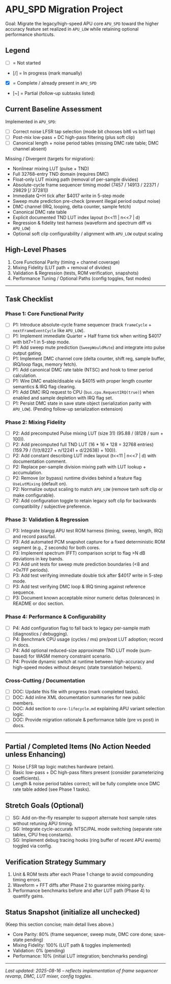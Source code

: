# APU_SPD Migration Project

Goal: Migrate the legacy/high-speed APU core `APU_SPD` toward the higher accuracy feature set realized in `APU_LOW` while retaining optional performance shortcuts.

## Legend
- [ ] = Not started
- [/] = In progress (mark manually)
- [x] = Complete / already present in `APU_SPD`
- [~] = Partial (follow-up subtasks listed)

## Current Baseline Assessment
Implemented in `APU_SPD`:
- [ ] Correct noise LFSR tap selection (mode bit chooses bit6 vs bit1 tap)
- [ ] Post-mix low-pass + DC high-pass filtering (plus soft clip)
- [ ] Canonical length + noise period tables (missing DMC rate table; DMC channel absent)

Missing / Divergent (targets for migration):
- Nonlinear mixing LUT (pulse + TND)
- Full 32768-entry TND domain (requires DMC)
- Float-only LUT mixing path (removal of per-sample divides)
- Absolute-cycle frame sequencer timing model (7457 / 14913 / 22371 / 29829 [/ 37281])
- Immediate Q+H tick after $4017 write in 5-step mode
- Sweep mute prediction pre-check (prevent illegal period output noise)
- DMC channel (IRQ, looping, delta counter, sample fetch)
- Canonical DMC rate table
- Explicit documented TND LUT index layout (t<<11 | n<<7 | d)
- Regression & fidelity test harness (waveform and spectrum diff vs `APU_LOW`)
- Optional soft clip configurability / alignment with `APU_LOW` output scaling

## High-Level Phases
1. Core Functional Parity (timing + channel coverage)
2. Mixing Fidelity (LUT path + removal of divides)
3. Validation & Regression (tests, ROM verification, snapshots)
4. Performance Tuning / Optional Paths (config toggles, fast modes)

---
## Task Checklist
### Phase 1: Core Functional Parity
- [ ] P1: Introduce absolute-cycle frame sequencer (track `frameCycle` + `nextFrameEventCycle` like `APU_LOW`).
- [ ] P1: Implement immediate Quarter + Half frame tick when writing $4017 with bit7=1 in 5-step mode.
- [ ] P1: Add sweep mute prediction (`SweepWouldMute`) and integrate into pulse output gating.
- [ ] P1: Implement DMC channel core (delta counter, shift reg, sample buffer, IRQ/loop flags, memory fetch).
- [ ] P1: Add canonical DMC rate table (NTSC) and hook to timer period calculation.
- [ ] P1: Wire DMC enable/disable via $4015 with proper length counter semantics & IRQ flag clearing.
- [ ] P1: Add DMC IRQ request to CPU (`bus.cpu.RequestIRQ(true)`) when enabled and sample depletion with IRQ flag set.
- [ ] P1: Persist DMC state in save state object (serialization parity with `APU_LOW`). (Pending follow-up serialization extension)

### Phase 2: Mixing Fidelity
- [ ] P2: Add precomputed Pulse mixing LUT (size 31) (95.88 / (8128 / sum + 100)).
- [ ] P2: Add precomputed full TND LUT (16 * 16 * 128 = 32768 entries) (159.79 / (1/(t/8227 + n/12241 + d/22638) + 100)).
- [ ] P2: Add constant describing LUT index layout (t<<11 | n<<7 | d) with documentation comment.
- [ ] P2: Replace per-sample division mixing path with LUT lookup + accumulation.
- [ ] P2: Remove (or bypass) runtime divides behind a feature flag `UseLutMixing` (default on).
- [ ] P2: Normalize output scaling to match `APU_LOW` (remove tanh soft clip or make configurable).
- [ ] P2: Add configuration toggle to retain legacy soft clip for backwards compatibility / subjective preference.

### Phase 3: Validation & Regression
- [ ] P3: Integrate blargg APU test ROM harness (timing, sweep, length, IRQ) and record pass/fail.
- [ ] P3: Add automated PCM snapshot capture for a fixed deterministic ROM segment (e.g., 2 seconds) for both cores.
- [ ] P3: Implement spectrum (FFT) comparison script to flag >N dB deviations in key bands.
- [ ] P3: Add unit tests for sweep mute prediction boundaries (<8 and >0x7FF periods).
- [ ] P3: Add test verifying immediate double tick after $4017 write in 5-step mode.
- [ ] P3: Add test verifying DMC loop & IRQ timing against reference sequence.
- [ ] P3: Document known acceptable minor numeric deltas (tolerances) in README or doc section.

### Phase 4: Performance & Configurability
- [ ] P4: Add configuration flag to fall back to legacy per-sample math (diagnostics / debugging).
- [ ] P4: Benchmark CPU usage (cycles / ms) pre/post LUT adoption; record in docs.
- [ ] P4: Add optional reduced-size approximate TND LUT mode (sum-based) for WASM memory constraint scenario.
- [ ] P4: Provide dynamic switch at runtime between high-accuracy and high-speed modes without desync (state translation helpers).

### Cross-Cutting / Documentation
- [ ] DOC: Update this file with progress (mark completed tasks).
- [ ] DOC: Add inline XML documentation summaries for new public members.
- [ ] DOC: Add section to `core-lifecycle.md` explaining APU variant selection logic.
- [ ] DOC: Provide migration rationale & performance table (pre vs post) in docs.

---
## Partial / Completed Items (No Action Needed unless Enhancing)
- [ ] Noise LFSR tap logic matches hardware (retain).
- [ ] Basic low-pass + DC high-pass filters present (consider parameterizing coefficients).
- [ ] Length & noise period tables correct; will be fully complete once DMC rate table added (see Phase 1 tasks).

## Stretch Goals (Optional)
- [ ] SG: Add on-the-fly resampler to support alternate host sample rates without retuning APU timing.
- [ ] SG: Integrate cycle-accurate NTSC/PAL mode switching (separate rate tables, CPU freq constants).
- [ ] SG: Implement debug tracing hooks (ring buffer of recent APU events) toggled via config.

## Verification Strategy Summary
1. Unit & ROM tests after each Phase 1 change to avoid compounding timing errors.  
2. Waveform + FFT diffs after Phase 2 to guarantee mixing parity.  
3. Performance benchmarks before and after LUT path (Phase 4) to quantify gains.  

## Status Snapshot (initialize all unchecked)
(Keep this section concise; main detail lives above.)
- Core Parity: 80% (frame sequencer, sweep mute, DMC core done; save-state pending)
- Mixing Fidelity: 100% (LUT path & toggles implemented)
- Validation: 0% (pending)
- Performance: 10% (initial LUT integration; benchmarks pending)

---
_Last updated: 2025-08-16 – reflects implementation of frame sequencer revamp, DMC, LUT mixer, config toggles._
